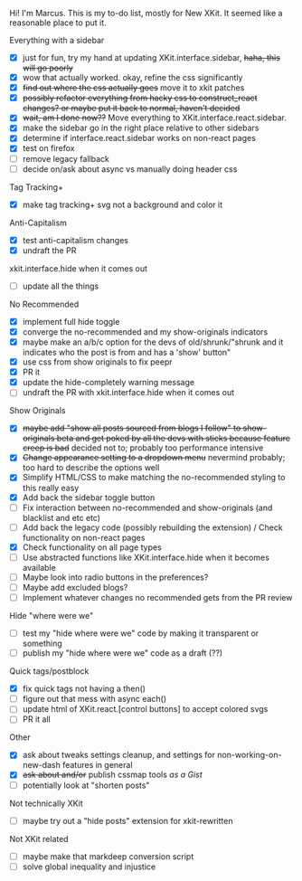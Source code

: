 Hi! I'm Marcus. This is my to-do list, mostly for New XKit. It seemed like a reasonable place to put it.

Everything with a sidebar

- [x] just for fun, try my hand at updating XKit.interface.sidebar, ~~haha, this will go poorly~~
- [x] wow that actually worked. okay, refine the css significantly
- [x] ~~find out where the css actually goes~~ move it to xkit patches
- [x] ~~possibly refactor everything from hacky css to construct_react changes? or maybe put it back to normal, haven't decided~~
- [x] ~~wait, am I done now??~~ Move everything to XKit.interface.react.sidebar.
- [x] make the sidebar go in the right place relative to other sidebars
- [x] determine if interface.react.sidebar works on non-react pages
- [x] test on firefox
- [ ] remove legacy fallback
- [ ] decide on/ask about async vs manually doing header css

Tag Tracking+

- [x] make tag tracking+ svg not a background and color it

Anti-Capitalism

- [x] test anti-capitalism changes
- [x] undraft the PR

xkit.interface.hide when it comes out

- [ ] update all the things

No Recommended

- [x] implement full hide toggle
- [x] converge the no-recommended and my show-originals indicators
- [x] maybe make an a/b/c option for the devs of old/shrunk/"shrunk and it indicates who the post is from and has a 'show' button"
- [x] use css from show originals to fix peepr
- [x] PR it
- [x] update the hide-completely warning message
- [ ] undraft the PR with xkit.interface.hide when it comes out

Show Originals

- [x] ~~maybe add "show all posts sourced from blogs I follow" to show-originals beta and get poked by all the devs with sticks because feature creep is bad~~ decided not to; probably too performance intensive
- [x] ~~Change appearance setting to a dropdown menu~~ nevermind probably; too hard to describe the options well
- [x] Simplify HTML/CSS to make matching the no-recommended styling to this really easy
- [x] Add back the sidebar toggle button
- [ ] Fix interaction between no-recommended and show-originals (and blacklist and etc etc)
- [ ] Add back the legacy code (possibly rebuilding the extension) / Check functionality on non-react pages
- [x] Check functionality on all page types
- [ ] Use abstracted functions like XKit.interface.hide when it becomes available
- [ ] Maybe look into radio buttons in the preferences?
- [ ] Maybe add excluded blogs?
- [ ] Implement whatever changes no recommended gets from the PR review

Hide "where were we"

- [ ] test my "hide where were we" code by making it transparent or something
- [ ] publish my "hide where were we" code as a draft (??)

Quick tags/postblock

- [x] fix quick tags not having a then()
- [ ] figure out that mess with async each()
- [ ] update html of XKit.react.\[control buttons\] to accept colored svgs
- [ ] PR it all

Other

- [x] ask about tweaks settings cleanup, and settings for non-working-on-new-dash features in general
- [x] ~~ask about and/or~~ publish cssmap tools *as a Gist*
- [ ] potentially look at "shorten posts"

Not technically XKit

- [ ] maybe try out a "hide posts" extension for xkit-rewritten

Not XKit related

- [ ] maybe make that markdeep conversion script
- [ ] solve global inequality and injustice

<!--
**marcustyphoon/marcustyphoon** is a ✨ _special_ ✨ repository because its `README.md` (this file) appears on your GitHub profile.

Here are some ideas to get you started:

- 🔭 I’m currently working on ...
- 🌱 I’m currently learning ...
- 👯 I’m looking to collaborate on ...
- 🤔 I’m looking for help with ...
- 💬 Ask me about ...
- 📫 How to reach me: ...
- 😄 Pronouns: ...
- ⚡ Fun fact: ...
-->
